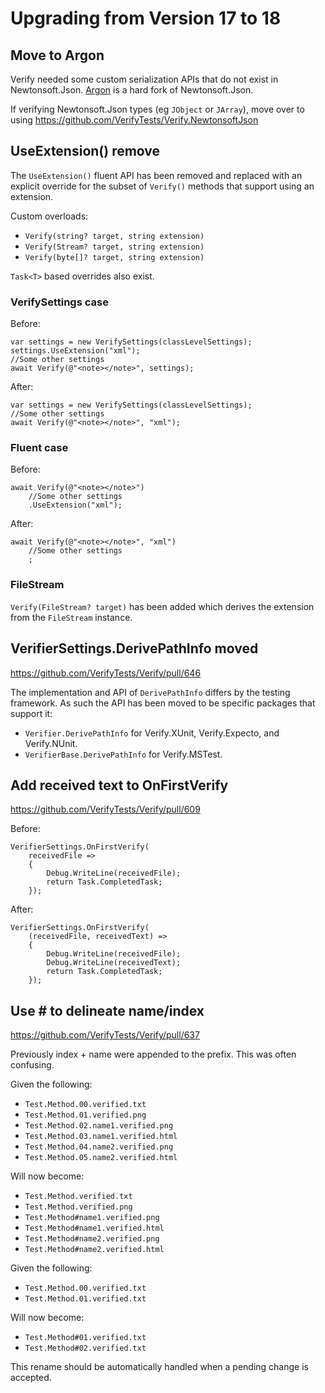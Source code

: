 <!--
GENERATED FILE - DO NOT EDIT
This file was generated by [MarkdownSnippets](https://github.com/SimonCropp/MarkdownSnippets).
Source File: /docs/mdsource/upgrade17-18.source.md
To change this file edit the source file and then run MarkdownSnippets.
-->

# Upgrading from Version 17 to 18


## Move to Argon

Verify needed some custom serialization APIs that do not exist in Newtonsoft.Json. [Argon](https://github.com/SimonCropp/Argon) is a hard fork of Newtonsoft.Json.

If verifying Newtonsoft.Json types (eg `JObject` or `JArray`), move over to using https://github.com/VerifyTests/Verify.NewtonsoftJson


## UseExtension() remove

The `UseExtension()` fluent API has been removed and replaced with an explicit override for the subset of `Verify()` methods that support using an extension. 

Custom overloads:

 * `Verify(string? target, string extension)`
 * `Verify(Stream? target, string extension)`
 * `Verify(byte[]? target, string extension)`

`Task<T>` based overrides also exist.


### VerifySettings case

Before:

```
var settings = new VerifySettings(classLevelSettings);
settings.UseExtension("xml");
//Some other settings
await Verify(@"<note></note>", settings);
```

After:

```
var settings = new VerifySettings(classLevelSettings);
//Some other settings
await Verify(@"<note></note>", "xml");
```


### Fluent case

Before:

```
await Verify(@"<note></note>")
    //Some other settings
    .UseExtension("xml");
```

After:

```
await Verify(@"<note></note>", "xml")
    //Some other settings
    ;
```


### FileStream

`Verify(FileStream? target)` has been added which derives the extension from the `FileStream` instance.


## VerifierSettings.DerivePathInfo moved

https://github.com/VerifyTests/Verify/pull/646

The implementation and API of `DerivePathInfo` differs by the testing framework. As such the API has been moved to be specific packages that support it:

 * `Verifier.DerivePathInfo` for Verify.XUnit, Verify.Expecto, and Verify.NUnit.
 * `VerifierBase.DerivePathInfo` for Verify.MSTest.


## Add received text to OnFirstVerify

https://github.com/VerifyTests/Verify/pull/609

Before:

```
VerifierSettings.OnFirstVerify(
    receivedFile =>
    {
        Debug.WriteLine(receivedFile);
        return Task.CompletedTask;
    });
```

After:

```
VerifierSettings.OnFirstVerify(
    (receivedFile, receivedText) =>
    {
        Debug.WriteLine(receivedFile);
        Debug.WriteLine(receivedText);
        return Task.CompletedTask;
    });
```


## Use # to delineate name/index

https://github.com/VerifyTests/Verify/pull/637

Previously index + name were appended to the prefix. This was often confusing.

Given the following:

 * `Test.Method.00.verified.txt`
 * `Test.Method.01.verified.png`
 * `Test.Method.02.name1.verified.png`
 * `Test.Method.03.name1.verified.html`
 * `Test.Method.04.name2.verified.png`
 * `Test.Method.05.name2.verified.html`

Will now become:

 * `Test.Method.verified.txt`
 * `Test.Method.verified.png`
 * `Test.Method#name1.verified.png`
 * `Test.Method#name1.verified.html`
 * `Test.Method#name2.verified.png`
 * `Test.Method#name2.verified.html`

Given the following:

 * `Test.Method.00.verified.txt`
 * `Test.Method.01.verified.txt`

Will now become:

 * `Test.Method#01.verified.txt`
 * `Test.Method#02.verified.txt`

This rename should be automatically handled when a pending change is accepted.


## 
